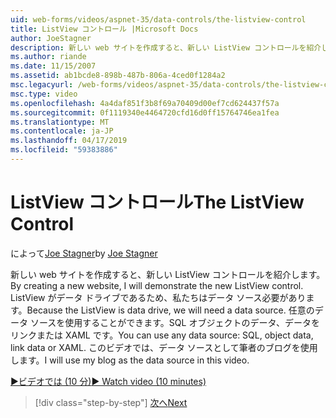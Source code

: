 ```yaml
---
uid: web-forms/videos/aspnet-35/data-controls/the-listview-control
title: ListView コントロール |Microsoft Docs
author: JoeStagner
description: 新しい web サイトを作成すると、新しい ListView コントロールを紹介します。 ListView がデータ ドライブであるため、私たちはデータ ソース必要があります。 すべてのデータを使用することができます.
ms.author: riande
ms.date: 11/15/2007
ms.assetid: ab1bcde8-898b-487b-806a-4ced0f1284a2
msc.legacyurl: /web-forms/videos/aspnet-35/data-controls/the-listview-control
msc.type: video
ms.openlocfilehash: 4a4daf851f3b8f69a70409d00ef7cd624437f57a
ms.sourcegitcommit: 0f1119340e4464720cfd16d0ff15764746ea1fea
ms.translationtype: MT
ms.contentlocale: ja-JP
ms.lasthandoff: 04/17/2019
ms.locfileid: "59383886"
---
```

# <a name="the-listview-control"></a><span data-ttu-id="9af63-105">ListView コントロール</span><span class="sxs-lookup"><span data-stu-id="9af63-105">The ListView Control</span></span>

<span data-ttu-id="9af63-106">によって[Joe Stagner](https://github.com/JoeStagner)</span><span class="sxs-lookup"><span data-stu-id="9af63-106">by [Joe Stagner](https://github.com/JoeStagner)</span></span>

<span data-ttu-id="9af63-107">新しい web サイトを作成すると、新しい ListView コントロールを紹介します。</span><span class="sxs-lookup"><span data-stu-id="9af63-107">By creating a new website, I will demonstrate the new ListView control.</span></span> <span data-ttu-id="9af63-108">ListView がデータ ドライブであるため、私たちはデータ ソース必要があります。</span><span class="sxs-lookup"><span data-stu-id="9af63-108">Because the ListView is data drive, we will need a data source.</span></span> <span data-ttu-id="9af63-109">任意のデータ ソースを使用することができます。SQL オブジェクトのデータ、データをリンクまたは XAML です。</span><span class="sxs-lookup"><span data-stu-id="9af63-109">You can use any data source: SQL, object data, link data or XAML.</span></span> <span data-ttu-id="9af63-110">このビデオでは、データ ソースとして筆者のブログを使用します。</span><span class="sxs-lookup"><span data-stu-id="9af63-110">I will use my blog as the data source in this video.</span></span>

[<span data-ttu-id="9af63-111">&#9654;ビデオでは (10 分)</span><span class="sxs-lookup"><span data-stu-id="9af63-111">&#9654; Watch video (10 minutes)</span></span>](https://channel9.msdn.com/Blogs/ASP-NET-Site-Videos/the-listview-control)

> [!div class="step-by-step"]
> [<span data-ttu-id="9af63-112">次へ</span><span class="sxs-lookup"><span data-stu-id="9af63-112">Next</span></span>](the-datapager-control.md)
